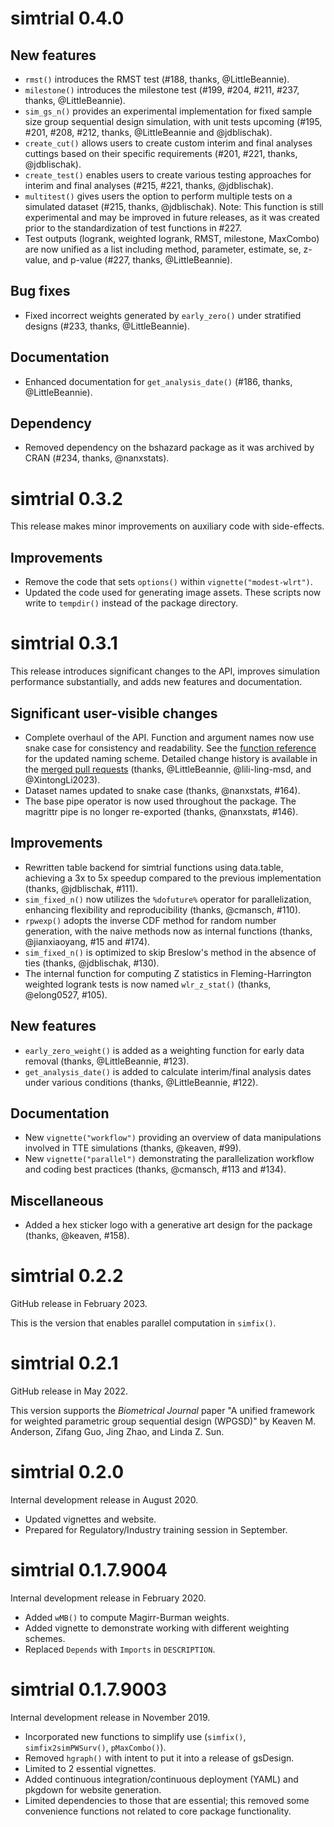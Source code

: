 # simtrial 0.4.0

## New features

- `rmst()` introduces the RMST test (#188, thanks, @LittleBeannie).
- `milestone()` introduces the milestone test
  (#199, #204, #211, #237, thanks, @LittleBeannie).
- `sim_gs_n()` provides an experimental implementation for fixed sample size
  group sequential design simulation, with unit tests upcoming
  (#195, #201, #208, #212, thanks, @LittleBeannie and @jdblischak).
- `create_cut()` allows users to create custom interim and final
  analyses cuttings based on their specific requirements
  (#201, #221, thanks, @jdblischak).
- `create_test()` enables users to create various testing approaches for
  interim and final analyses (#215, #221, thanks, @jdblischak).
- `multitest()` gives users the option to perform multiple tests on a
  simulated dataset (#215, thanks, @jdblischak).
  Note: This function is still experimental and may be improved in
  future releases, as it was created prior to the standardization of
  test functions in #227.
- Test outputs (logrank, weighted logrank, RMST, milestone, MaxCombo) are now
  unified as a list including method, parameter, estimate, se, z-value, and
  p-value (#227, thanks, @LittleBeannie).

## Bug fixes

- Fixed incorrect weights generated by `early_zero()` under stratified designs
  (#233, thanks, @LittleBeannie).

## Documentation

- Enhanced documentation for `get_analysis_date()` (#186, thanks, @LittleBeannie).

## Dependency

- Removed dependency on the bshazard package as it was archived by CRAN
  (#234, thanks, @nanxstats).

# simtrial 0.3.2

This release makes minor improvements on auxiliary code with side-effects.

## Improvements

- Remove the code that sets `options()` within `vignette("modest-wlrt")`.
- Updated the code used for generating image assets. These scripts now write to
  `tempdir()` instead of the package directory.

# simtrial 0.3.1

This release introduces significant changes to the API, improves simulation
performance substantially, and adds new features and documentation.

## Significant user-visible changes

- Complete overhaul of the API. Function and argument names now use
  snake case for consistency and readability. See the
  [function reference](https://merck.github.io/simtrial/reference/)
  for the updated naming scheme. Detailed change history is available in the
  [merged pull requests](https://github.com/Merck/simtrial/pulls?q=is%3Apr+is%3Aclosed)
  (thanks, @LittleBeannie, @lili-ling-msd, and @XintongLi2023).
- Dataset names updated to snake case (thanks, @nanxstats, #164).
- The base pipe operator is now used throughout the package.
  The magrittr pipe is no longer re-exported (thanks, @nanxstats, #146).

## Improvements

- Rewritten table backend for simtrial functions using data.table,
  achieving a 3x to 5x speedup compared to the previous implementation
  (thanks, @jdblischak, #111).
- `sim_fixed_n()` now utilizes the `%dofuture%` operator for parallelization,
  enhancing flexibility and reproducibility (thanks, @cmansch, #110).
- `rpwexp()` adopts the inverse CDF method for random number generation,
  with the naive methods now as internal functions
  (thanks, @jianxiaoyang, #15 and #174).
- `sim_fixed_n()` is optimized to skip Breslow's method in the absence of ties
  (thanks, @jdblischak, #130).
- The internal function for computing Z statistics in Fleming-Harrington
  weighted logrank tests is now named `wlr_z_stat()` (thanks, @elong0527, #105).

## New features

- `early_zero_weight()` is added as a weighting function for early data removal
  (thanks, @LittleBeannie, #123).
- `get_analysis_date()` is added to calculate interim/final analysis dates
  under various conditions (thanks, @LittleBeannie, #122).

## Documentation

- New `vignette("workflow")` providing an overview of data manipulations
  involved in TTE simulations (thanks, @keaven, #99).
- New `vignette("parallel")` demonstrating the parallelization workflow and
  coding best practices (thanks, @cmansch, #113 and #134).

## Miscellaneous

- Added a hex sticker logo with a generative art design for the package
  (thanks, @keaven, #158).

# simtrial 0.2.2

GitHub release in February 2023.

This is the version that enables parallel computation in `simfix()`.

# simtrial 0.2.1

GitHub release in May 2022.

This version supports the _Biometrical Journal_ paper
"A unified framework for weighted parametric group sequential design (WPGSD)"
by Keaven M. Anderson, Zifang Guo, Jing Zhao, and Linda Z. Sun.

# simtrial 0.2.0

Internal development release in August 2020.

- Updated vignettes and website.
- Prepared for Regulatory/Industry training session in September.

# simtrial 0.1.7.9004

Internal development release in February 2020.

- Added `wMB()` to compute Magirr-Burman weights.
- Added vignette to demonstrate working with different weighting schemes.
- Replaced `Depends` with `Imports` in `DESCRIPTION`.

# simtrial 0.1.7.9003

Internal development release in November 2019.

- Incorporated new functions to simplify use (`simfix()`, `simfix2simPWSurv()`, `pMaxCombo()`).
- Removed `hgraph()` with intent to put it into a release of gsDesign.
- Limited to 2 essential vignettes.
- Added continuous integration/continuous deployment (YAML) and pkgdown for website generation.
- Limited dependencies to those that are essential; this removed some convenience functions not related to core package functionality.
